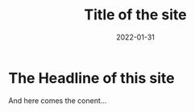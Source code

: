 ﻿---
date: 2022-01-31
path: path-for-this-site
title: Title of the site
description: Some words describing the site.
tags: tag1, tag2
---
# The Headline of this site

And here comes the conent...
